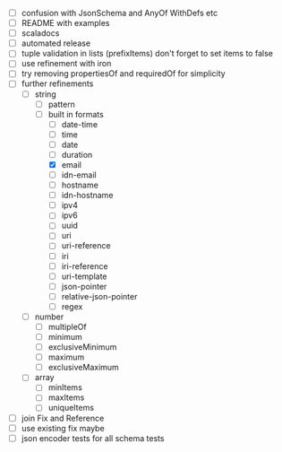 - [ ] confusion with JsonSchema and AnyOf WithDefs etc
- [ ] README with examples
- [ ] scaladocs
- [ ] automated release
- [ ] tuple validation in lists (prefixItems) don't forget to set items to false
- [ ] use refinement with iron
- [ ] try removing propertiesOf and requiredOf for simplicity
- [ ] further refinements
    - [ ] string
        - [ ] pattern
        - [ ] built in formats
            - [ ] date-time
            - [ ] time
            - [ ] date
            - [ ] duration
            - [x] email
            - [ ] idn-email
            - [ ] hostname
            - [ ] idn-hostname
            - [ ] ipv4
            - [ ] ipv6
            - [ ] uuid
            - [ ] uri
            - [ ] uri-reference
            - [ ] iri
            - [ ] iri-reference
            - [ ] uri-template
            - [ ] json-pointer
            - [ ] relative-json-pointer
            - [ ] regex
    - [ ] number
        - [ ] multipleOf
        - [ ] minimum
        - [ ] exclusiveMinimum
        - [ ] maximum
        - [ ] exclusiveMaximum
    - [ ] array
        - [ ] minItems
        - [ ] maxItems
        - [ ] uniqueItems
- [ ] join Fix and Reference
- [ ] use existing fix maybe
- [ ] json encoder tests for all schema tests
